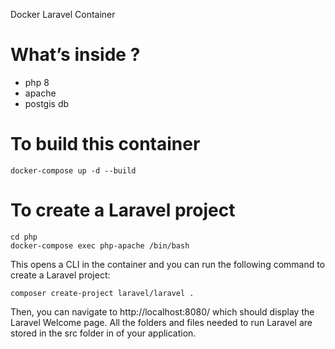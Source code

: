 Docker Laravel Container

# What’s inside ?

- php 8
- apache
- postgis db

# To build this container

```
docker-compose up -d --build
```

# To create a Laravel project

```
cd php
docker-compose exec php-apache /bin/bash
```

This opens a CLI in the container and you can run the following command to create a Laravel project:

```
composer create-project laravel/laravel .
```

Then, you can navigate to http://localhost:8080/ which should display the Laravel Welcome page.
All the folders and files needed to run Laravel are stored in the src folder in of your application.